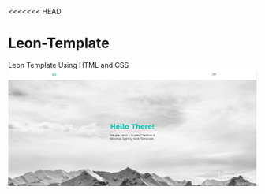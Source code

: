 <<<<<<< HEAD
# Leon-Template
Leon Template Using HTML and CSS
<img title="a title" alt="Alt text" src="p1.png">

